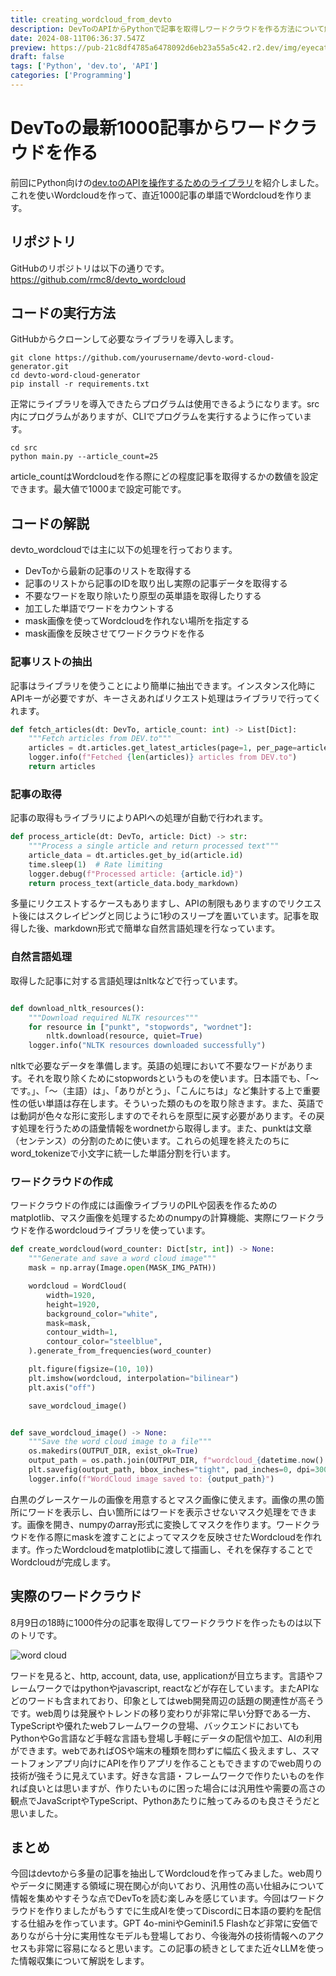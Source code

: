 ```yaml
---
title: creating_wordcloud_from_devto
description: DevToのAPIからPythonで記事を取得しワードクラウドを作る方法について解説しています。最新の1000記事からワードクラウドを作りその傾向を読み取ることでDevToの技術コミュニティの傾向を見るとともに、DevToなど海外の技術情報を得る便益について検討しています。
date: 2024-08-11T06:36:37.547Z
preview: https://pub-21c8df4785a6478092d6eb23a55a5c42.r2.dev/img/eyecatch/devto_wordcloud_202407282354.webp
draft: false
tags: ['Python', 'dev.to', 'API']
categories: ['Programming']
---
```


# DevToの最新1000記事からワードクラウドを作る

前回にPython向けの[dev.toのAPIを操作するためのライブラリ](https://rmc-8.com/introduction_devtopy)を紹介しました。これを使いWordcloudを作って、直近1000記事の単語でWordcloudを作ります。  
  
## リポジトリ

GitHubのリポジトリは以下の通りです。  
<https://github.com/rmc8/devto_wordcloud>  
  
## コードの実行方法

GitHubからクローンして必要なライブラリを導入します。

```shell
git clone https://github.com/yourusername/devto-word-cloud-generator.git
cd devto-word-cloud-generator
pip install -r requirements.txt
```

正常にライブラリを導入できたらプログラムは使用できるようになります。src内にプログラムがありますが、CLIでプログラムを実行するように作っています。  

```shell
cd src
python main.py --article_count=25
```

article_countはWordcloudを作る際にどの程度記事を取得するかの数値を設定できます。最大値で1000まで設定可能です。  

## コードの解説

devto_wordcloudでは主に以下の処理を行っております。

* DevToから最新の記事のリストを取得する
* 記事のリストから記事のIDを取り出し実際の記事データを取得する
* 不要なワードを取り除いたり原型の英単語を取得したりする
* 加工した単語でワードをカウントする
* mask画像を使ってWordcloudを作れない場所を指定する
* mask画像を反映させてワードクラウドを作る

### 記事リストの抽出

記事はライブラリを使うことにより簡単に抽出できます。インスタンス化時にAPIキーが必要ですが、キーさえあればリクエスト処理はライブラリで行ってくれます。  

```python
def fetch_articles(dt: DevTo, article_count: int) -> List[Dict]:
    """Fetch articles from DEV.to"""
    articles = dt.articles.get_latest_articles(page=1, per_page=article_count).articles
    logger.info(f"Fetched {len(articles)} articles from DEV.to")
    return articles
```

### 記事の取得

記事の取得もライブラリによりAPIへの処理が自動で行われます。

```python
def process_article(dt: DevTo, article: Dict) -> str:
    """Process a single article and return processed text"""
    article_data = dt.articles.get_by_id(article.id)
    time.sleep(1)  # Rate limiting
    logger.debug(f"Processed article: {article.id}")
    return process_text(article_data.body_markdown)

```

多量にリクエストするケースもありますし、APIの制限もありますのでリクエスト後にはスクレイピングと同じように1秒のスリープを置いています。記事を取得した後、markdown形式で簡単な自然言語処理を行なっています。

### 自然言語処理

取得した記事に対する言語処理はnltkなどで行っています。

```python

def download_nltk_resources():
    """Download required NLTK resources"""
    for resource in ["punkt", "stopwords", "wordnet"]:
        nltk.download(resource, quiet=True)
    logger.info("NLTK resources downloaded successfully")

```

nltkで必要なデータを準備します。英語の処理において不要なワードがあります。それを取り除くためにstopwordsというものを使います。日本語でも、「〜です。」、「〜（主語）は」、「ありがとう」、「こんにちは」など集計する上で重要性の低い単語は存在します。そういった類のものを取り除きます。また、英語では動詞が色々な形に変形しますのでそれらを原型に戻す必要があります。その戻す処理を行うための語彙情報をwordnetから取得します。また、punktは文章（センテンス）の分割のために使います。これらの処理を終えたのちにword_tokenizeで小文字に統一した単語分割を行います。

### ワードクラウドの作成

ワードクラウドの作成には画像ライブラリのPILや図表を作るためのmatplotlib、マスク画像を処理するためのnumpyの計算機能、実際にワードクラウドを作るwordcloudライブラリを使っています。

```python
def create_wordcloud(word_counter: Dict[str, int]) -> None:
    """Generate and save a word cloud image"""
    mask = np.array(Image.open(MASK_IMG_PATH))

    wordcloud = WordCloud(
        width=1920,
        height=1920,
        background_color="white",
        mask=mask,
        contour_width=1,
        contour_color="steelblue",
    ).generate_from_frequencies(word_counter)

    plt.figure(figsize=(10, 10))
    plt.imshow(wordcloud, interpolation="bilinear")
    plt.axis("off")

    save_wordcloud_image()


def save_wordcloud_image() -> None:
    """Save the word cloud image to a file"""
    os.makedirs(OUTPUT_DIR, exist_ok=True)
    output_path = os.path.join(OUTPUT_DIR, f"wordcloud_{datetime.now():%Y%m%d%H%M}.png")
    plt.savefig(output_path, bbox_inches="tight", pad_inches=0, dpi=300)
    logger.info(f"WordCloud image saved to: {output_path}")
```

白黒のグレースケールの画像を用意するとマスク画像に使えます。画像の黒の箇所にワードを表示し、白い箇所にはワードを表示させないマスク処理をできます。画像を開き、numpyのarray形式に変換してマスクを作ります。ワードクラウドを作る際にmaskを渡すことによってマスクを反映させたWordcloudを作れます。作ったWordcloudをmatplotlibに渡して描画し、それを保存することでWordcloudが完成します。

## 実際のワードクラウド

8月9日の18時に1000件分の記事を取得してワードクラウドを作ったものは以下のトリです。

![word cloud](https://pub-21c8df4785a6478092d6eb23a55a5c42.r2.dev/img/article/wordcloud/wordcloud_202408091835.png)

ワードを見ると、http, account, data, use, applicationが目立ちます。言語やフレームワークではpythonやjavascript, reactなどが存在しています。またAPIなどのワードも含まれており、印象としてはweb開発周辺の話題の関連性が高そうです。web周りは発展やトレンドの移り変わりが非常に早い分野である一方、TypeScriptや優れたwebフレームワークの登場、バックエンドにおいてもPythonやGo言語など手軽な言語も登場し手軽にデータの配信や加工、AIの利用ができます。webであればOSや端末の種類を問わずに幅広く扱えますし、スマートフォンアプリ向けにAPIを作りアプリを作ることもできますのでweb周りの技術が強そうに見えています。好きな言語・フレームワークで作りたいものを作れば良いとは思いますが、作りたいものに困った場合には汎用性や需要の高さの観点でJavaScriptやTypeScript、Pythonあたりに触ってみるのも良さそうだと思いました。

## まとめ

今回はdevtoから多量の記事を抽出してWordcloudを作ってみました。web周りやデータに関連する領域に現在関心が向いており、汎用性の高い仕組みについて情報を集めやすそうな点でDevToを読む楽しみを感じています。今回はワードクラウドを作りましたがもうすでに生成AIを使ってDiscordに日本語の要約を配信する仕組みを作っています。GPT 4o-miniやGemini1.5 Flashなど非常に安価でありながら十分に実用性なモデルも登場しており、今後海外の技術情報へのアクセスも非常に容易になると思います。この記事の続きとしてまた近々LLMを使った情報収集について解説をします。

